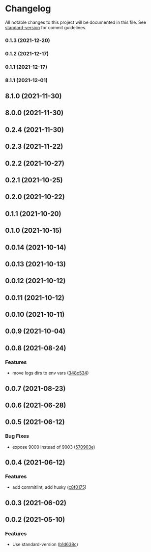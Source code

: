 # Changelog

All notable changes to this project will be documented in this file. See [standard-version](https://github.com/conventional-changelog/standard-version) for commit guidelines.

### 0.1.3 (2021-12-20)

### 0.1.2 (2021-12-17)

### 0.1.1 (2021-12-17)

### 8.1.1 (2021-12-01)

## 8.1.0 (2021-11-30)

## 8.0.0 (2021-11-30)

## 0.2.4 (2021-11-30)

## 0.2.3 (2021-11-22)

## 0.2.2 (2021-10-27)

## 0.2.1 (2021-10-25)

## 0.2.0 (2021-10-22)

## 0.1.1 (2021-10-20)

## 0.1.0 (2021-10-15)

## 0.0.14 (2021-10-14)

## 0.0.13 (2021-10-13)

## 0.0.12 (2021-10-12)

## 0.0.11 (2021-10-12)

## 0.0.10 (2021-10-11)

## 0.0.9 (2021-10-04)

## 0.0.8 (2021-08-24)


### Features

* move logs dirs to env vars ([348c534](https://github.com/damlys/phpdock/commit/348c53438b4a17f65b10b6383db94848f4729b1a))

## 0.0.7 (2021-08-23)

## 0.0.6 (2021-06-28)

## 0.0.5 (2021-06-12)


### Bug Fixes

* expose 9000 instead of 9003 ([570903e](https://github.com/damlys/phpdock/commit/570903e893038ebf1f7d9897e6cf93a0793247b5))

## 0.0.4 (2021-06-12)


### Features

* add commitlint, add husky ([c8f0175](https://github.com/damlys/phpdock/commit/c8f01752b938ef2a646620b0023ac46bd42f33d7))

## 0.0.3 (2021-06-02)

## 0.0.2 (2021-05-10)


### Features

* Use standard-version ([b1d638c](https://github.com/damlys/phpdock/commit/b1d638c02fd5817d15b7920836766bcea95b428b))

